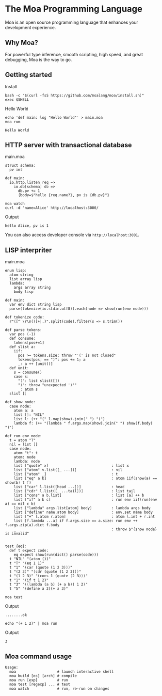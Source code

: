# The Moa Programming Language
Moa is an open source programming language that enhances your development experience.



## Why Moa?
For powerful type inference, smooth scripting, high speed, and great debugging, Moa is the way to go.



## Getting started

Install
```
bash -c "$(curl -fsS https://github.com/moalang/moa/install.sh)"
exec $SHELL
```

Hello World
```
echo 'def main: log "Hello World"' > main.moa
moa run
```

```
Hello World
```



## HTTP server with transactional database

main.moa
```
struct schema:
  pv int

def main:
  io.http.listen req =>
    io.db[schema] db =>
      db.pv += 1
      {body=$"hello {req.name?}, pv is {db.pv}"}
```

```
moa watch
curl -d 'name=Alice' http://localhost:3000/
```

Output
```
hello Alice, pv is 1
```

You can also access developer console via `http://localhost:3001`.



## LISP interpriter

main.moa
```
enum lisp:
  atom string
  list array lisp
  lambda:
    args array string
    body lisp
  
def main:
  var env dict string lisp
  parse(tokenize(io.stdin.utf8)).each(node => show(run(env node)))

def tokenize code:
  r"([^ \r\n()]+|.)".split(code).filter(s => s.trim())

def parse tokens:
  var pos (-1)
  def consume:
    tokens[pos+=1]
  def slist a:
    iif:
      pos >= tokens.size: throw "'(' is not closed"
      tokens[pos] == ")": pos += 1; a
      _: a ++ [unit()]
  def unit:
    s = consume()
    case s:
      "(": list slist([])
      ")": throw "unexpected ')'"
      _: atom s
  slist []

def show node:
  case node:
    atom a: a
    list []: "NIL"
    list l: (++ "(" l.map(show).join(" ") ")")
    lambda f: (++ "(lambda " f.args.map(show).join(" ") show(f.body) ")")

def run env node:
  t = atom "T"
  nil = list []
  case node:
    atom "t": t
    atom: node
    lambda: node
    list ["quote" x]                             : list x
    list ["atom" v.list([_ ...])]                : nil
    list ["atom" _]                              : t
    list ["eq" a b]                              : atom iif(show(a) == show(b) t f)
    list ["car" l.list([head ...])]              : head
    list ["cdr" l.list([_ ...tail])]             : list tail
    list ["cons" a b.list]                       : list [a] ++ b
    list ["if" a b c]                            : run env iif(run(env a) == nil c b)
    list ["lambda" args.list[atom] body]         : lambda args body
    list ["define" name.atom body]               : env.set name body
    list ["+" l.atom r.atom]                     : atom l.int + r.int
    list [f.lambda ...a] if f.args.size == a.size: run env ++ f.args.zip(a).dict f.body
    _                                            : throw $"{show node} is invalid"


test {eq}:
  def t expect code:
    eq expect show(run(dict() parse(code)))
  t "NIL" "(atom ())" 
  t "T" "(eq 1 1)" 
  t "1" "(car (quote (1 2 3)))"
  t "(2 3)" "(cdr (quote (1 2 3)))"
  t "(1 2 3)" "(cons 1 (quote (2 3)))"
  t "1" "(if t 1 2)"
  t "3" "((lambda (a b) (+ a b)) 1 2)"
  t "5" "(define a 2)(+ a 3)"
```

```
moa test
```

Output
```
........ok
```

```
echo "(+ 1 2)" | moa run
```

Output
```
3
```



## Moa command usage
```
Usage:
  moa                   # launch interactive shell
  moa build [os] [arch] # compile
  moa run [exp]         # run
  moa test [regexp] ... # test
  moa watch             # run, re-run on changes
```
